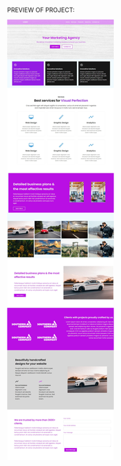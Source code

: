 PREVIEW OF PROJECT:

![alt text](https://github.com/shahzadaliofficial/landing-page/blob/c3ae110ae67f6b817645488f94b2a672124ef464/Preview.jpeg)
